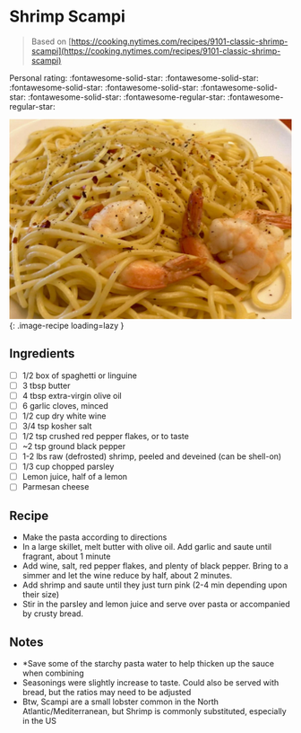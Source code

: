 <!-- Needs Manual Review -->

# Shrimp Scampi

> Based on [https://cooking.nytimes.com/recipes/9101-classic-shrimp-scampi](https://cooking.nytimes.com/recipes/9101-classic-shrimp-scampi)

<!-- {cts} rating=3; (User can specify rating on scale of 1-5) -->

Personal rating: :fontawesome-solid-star: :fontawesome-solid-star: :fontawesome-solid-star: :fontawesome-solid-star: :fontawesome-solid-star: :fontawesome-solid-star: :fontawesome-regular-star: :fontawesome-regular-star:

<!-- {cte} -->

<!-- {cts} name_image=shrimp_scampi.jpeg; (User can specify image name) -->

![shrimp_scampi.jpeg](./shrimp_scampi.jpeg){: .image-recipe loading=lazy }

<!-- {cte} -->

## Ingredients

* [ ] 1/2 box of spaghetti or linguine
* [ ] 3 tbsp butter
* [ ] 4 tbsp extra-virgin olive oil
* [ ] 6 garlic cloves, minced
* [ ] 1/2 cup dry white wine
* [ ] 3/4 tsp kosher salt
* [ ] 1/2 tsp crushed red pepper flakes, or to taste
* [ ] ~2 tsp ground black pepper
* [ ] 1-2 lbs raw (defrosted) shrimp, peeled and deveined (can be shell-on)
* [ ] 1/3 cup chopped parsley
* [ ] Lemon juice, half of a lemon
* [ ] Parmesan cheese

## Recipe

* Make the pasta according to directions
* In a large skillet, melt butter with olive oil. Add garlic and saute until fragrant, about 1 minute
* Add wine, salt, red pepper flakes, and plenty of black pepper. Bring to a simmer and let the wine reduce by half, about 2 minutes.
* Add shrimp and saute until they just turn pink (2-4 min depending upon their size)
* Stir in the parsley and lemon juice and serve over pasta or accompanied by crusty bread.

## Notes

* *Save some of the starchy pasta water to help thicken up the sauce when combining
* Seasonings were slightly increase to taste. Could also be served with bread, but the ratios may need to be adjusted
* Btw, Scampi are a small lobster common in the North Atlantic/Mediterranean, but Shrimp is commonly substituted, especially in the US
